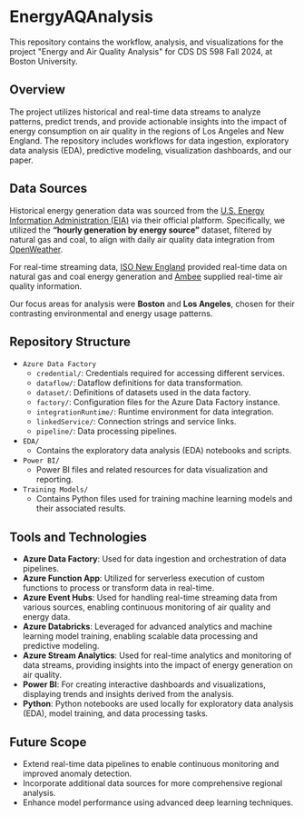 # EnergyAQAnalysis

This repository contains the workflow, analysis, and visualizations for the project "Energy and Air Quality Analysis" for CDS DS 598 Fall 2024, at Boston University.

## Overview

The project utilizes historical and real-time data streams to analyze patterns, predict trends, and provide actionable insights into the impact of energy consumption on air quality in the regions of Los Angeles and New England. The repository includes workflows for data ingestion, exploratory data analysis (EDA), predictive modeling, visualization dashboards, and our paper.

## Data Sources

Historical energy generation data was sourced from the [U.S. Energy Information Administration (EIA)](https://www.eia.gov) via their official platform. Specifically, we utilized the **“hourly generation by energy source”** dataset, filtered by natural gas and coal, to align with daily air quality data integration from [OpenWeather](https://openweathermap.org/history).

For real-time streaming data, [ISO New England](https://webservices.iso-ne.com/docs/v1.1/) provided real-time data on natural gas and coal energy generation and [Ambee](https://www.getambee.com/api/air-quality) supplied real-time air quality information.

Our focus areas for analysis were **Boston** and **Los Angeles**, chosen for their contrasting environmental and energy usage patterns.

## Repository Structure

- `Azure Data Factory`
  - `credential/`: Credentials required for accessing different services.
  - `dataflow/`: Dataflow definitions for data transformation.
  - `dataset/`: Definitions of datasets used in the data factory.
  - `factory/`: Configuration files for the Azure Data Factory instance.
  - `integrationRuntime/`: Runtime environment for data integration.
  - `linkedService/`: Connection strings and service links.
  - `pipeline/`: Data processing pipelines.
- `EDA/`
  - Contains the exploratory data analysis (EDA) notebooks and scripts.
- `Power BI/`
  - Power BI files and related resources for data visualization and reporting.
- `Training Models/`
  - Contains Python files used for training machine learning models and their associated results.


## Tools and Technologies

- **Azure Data Factory**: Used for data ingestion and orchestration of data pipelines.
- **Azure Function App**: Utilized for serverless execution of custom functions to process or transform data in real-time.
- **Azure Event Hubs**: Used for handling real-time streaming data from various sources, enabling continuous monitoring of air quality and energy data.
- **Azure Databricks**: Leveraged for advanced analytics and machine learning model training, enabling scalable data processing and predictive modeling.
- **Azure Stream Analytics**: Used for real-time analytics and monitoring of data streams, providing insights into the impact of energy generation on air quality.
- **Power BI**: For creating interactive dashboards and visualizations, displaying trends and insights derived from the analysis.
- **Python**: Python notebooks are used locally for exploratory data analysis (EDA), model training, and data processing tasks.

## Future Scope

- Extend real-time data pipelines to enable continuous monitoring and improved anomaly detection.
- Incorporate additional data sources for more comprehensive regional analysis.
- Enhance model performance using advanced deep learning techniques.
